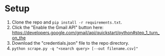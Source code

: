 # Setup

1. Clone the repo and `pip install -r requirements.txt`.
1. Click the "Enable the Gmail API" button here: https://developers.google.com/gmail/api/quickstart/python#step_1_turn_on_the
1. Download the "credentials.json" file to the repo directory.
1. `python scrape.py -q "<search query> [--out filename.csv]"`
